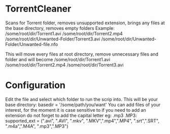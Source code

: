 # TorrentCleaner
Scans for Torrent folder, removes unsupported extension, brings any files at the base directory, removes empty folders
Example:
/some/root/dir/Torrent1.avi
/some/root/dir/Torrent2.mp4
/some/root/dir/Unwanted-Folder/Torrent3.avi
/some/root/dir/Unwanted-Folder/Unwanted-file.nfo

This will move every files at root directory, remove unnecessary files and folder and will become
/some/root/dir/Torrent1.avi
/some/root/dir/Torrent2.mp4
/some/root/dir/Torrent3.avi

# Configuration
Edit the file and select which folder to run the scrip into. This will be your base directory:
basedir = '/some/path/you/want'
You can add files of your interest, for the moment it is case sensitive to if you need to add an extension do not forget to add the capital letter eg: .mp3 .MP3:
supported_ext = (".avi", ".AVI", ".mkv", ".MKV",".mp4",".MP4", ".srt",".SRT", ".m4a",".M4A", ".mp3",".MP3")
